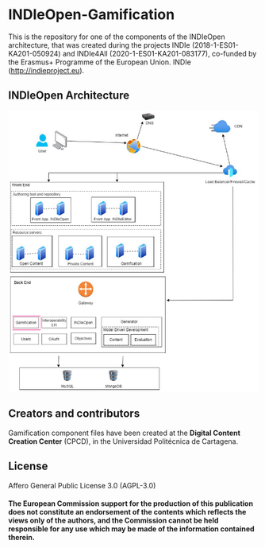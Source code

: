 # INDIeOpen-Gamification

This is the repository for one of the components of the INDIeOpen architecture, that was created during the projects INDIe (2018-1-ES01-KA201-050924) and INDIe4All (2020-1-ES01-KA201-083177), co-funded by the Erasmus+ Programme of the European Union. INDIe (http://indieproject.eu).

## INDIeOpen Architecture

<img src="architecture-gamification.jpg">

## Creators and contributors

Gamification component files have been created at the **Digital Content Creation Center** (CPCD), in the Universidad Politécnica de Cartagena.

## License

Affero General Public License 3.0 (AGPL-3.0)

#### The European Commission support for the production of this publication does not constitute an endorsement of the contents which reflects the views only of the authors, and the Commission cannot be held responsible for any use which may be made of the information contained therein.

